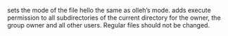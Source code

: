 sets the mode of the file hello the same as olleh’s mode.
adds execute permission to all subdirectories of the current directory for the owner, the group owner and all other users. Regular files should not be changed.

